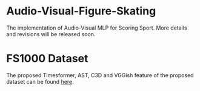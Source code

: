 # Audio-Visual-Figure-Skating
The implementation of Audio-Visual MLP for Scoring Sport. More details and revisions will be released soon.

# FS1000 Dataset
The proposed Timesformer, AST, C3D and VGGish feature of the proposed dataset can be found [here](https://pan.baidu.com/s/1SGbvK6vDGR7ZP0PxakUO7g?pwd=9tma). 
